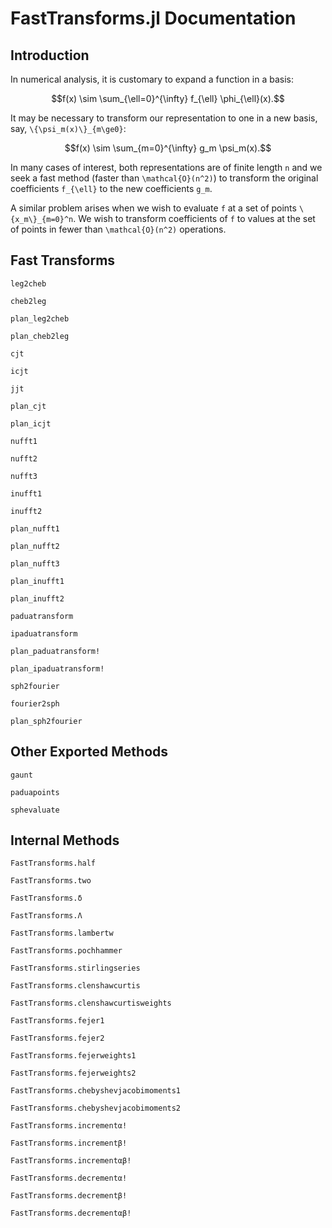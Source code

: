 # FastTransforms.jl Documentation

## Introduction

In numerical analysis, it is customary to expand a function in a basis:
```math
f(x) \sim \sum_{\ell=0}^{\infty} f_{\ell} \phi_{\ell}(x).
```
It may be necessary to transform our representation to one in a new basis, say, ``\{\psi_m(x)\}_{m\ge0}``:
```math
f(x) \sim \sum_{m=0}^{\infty} g_m \psi_m(x).
```
In many cases of interest, both representations are of finite length ``n`` and we seek a fast method (faster than ``\mathcal{O}(n^2)``) to transform the original coefficients ``f_{\ell}`` to the new coefficients ``g_m``.

A similar problem arises when we wish to evaluate ``f`` at a set of points ``\{x_m\}_{m=0}^n``. We wish to transform coefficients of ``f`` to values at the set of points in fewer than ``\mathcal{O}(n^2)`` operations.

## Fast Transforms

```@docs
leg2cheb
```

```@docs
cheb2leg
```

```@docs
plan_leg2cheb
```

```@docs
plan_cheb2leg
```

```@docs
cjt
```

```@docs
icjt
```

```@docs
jjt
```

```@docs
plan_cjt
```

```@docs
plan_icjt
```

```@docs
nufft1
```

```@docs
nufft2
```

```@docs
nufft3
```

```@docs
inufft1
```

```@docs
inufft2
```

```@docs
plan_nufft1
```

```@docs
plan_nufft2
```

```@docs
plan_nufft3
```

```@docs
plan_inufft1
```

```@docs
plan_inufft2
```

```@docs
paduatransform
```

```@docs
ipaduatransform
```

```@docs
plan_paduatransform!
```

```@docs
plan_ipaduatransform!
```

```@docs
sph2fourier
```

```@docs
fourier2sph
```

```@docs
plan_sph2fourier
```

## Other Exported Methods

```@docs
gaunt
```

```@docs
paduapoints
```

```@docs
sphevaluate
```

## Internal Methods

```@docs
FastTransforms.half
```

```@docs
FastTransforms.two
```

```@docs
FastTransforms.δ
```

```@docs
FastTransforms.Λ
```

```@docs
FastTransforms.lambertw
```

```@docs
FastTransforms.pochhammer
```

```@docs
FastTransforms.stirlingseries
```

```@docs
FastTransforms.clenshawcurtis
```

```@docs
FastTransforms.clenshawcurtisweights
```

```@docs
FastTransforms.fejer1
```

```@docs
FastTransforms.fejer2
```

```@docs
FastTransforms.fejerweights1
```

```@docs
FastTransforms.fejerweights2
```

```@docs
FastTransforms.chebyshevjacobimoments1
```

```@docs
FastTransforms.chebyshevjacobimoments2
```

```@docs
FastTransforms.incrementα!
```

```@docs
FastTransforms.incrementβ!
```

```@docs
FastTransforms.incrementαβ!
```

```@docs
FastTransforms.decrementα!
```

```@docs
FastTransforms.decrementβ!
```

```@docs
FastTransforms.decrementαβ!
```
